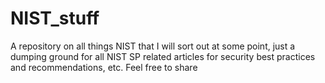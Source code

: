 # NIST_stuff

A repository on all things NIST that I will sort out at some point, just a dumping ground for all NIST SP related articles for security best practices and recommendations, etc. Feel free to share
